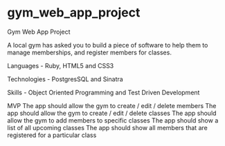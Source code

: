 # gym_web_app_project

Gym Web App Project

A local gym has asked you to build a piece of software to help them to manage memberships, and register members for classes.

Languages - Ruby, HTML5 and CSS3

Technologies - PostgresSQL and Sinatra

Skills - Object Oriented Programming and Test Driven Development


MVP The app should allow the gym to create / edit / delete members The app should allow the gym to create / edit / delete classes The app should allow the gym to add members to specific classes The app should show a list of all upcoming classes The app should show all members that are registered for a particular class 



